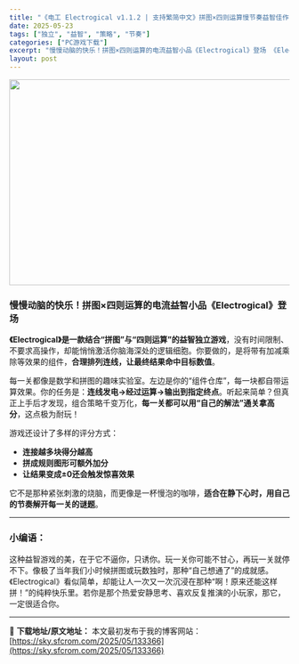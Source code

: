 ```yaml
---
title: "《电工 Electrogical v1.1.2 | 支持繁简中文》拼图×四则运算慢节奏益智佳作"
date: 2025-05-23
tags: ["独立", "益智", "策略", "节奏"]
categories: ["PC游戏下载"]
excerpt: "慢慢动脑的快乐！拼图×四则运算的电流益智小品《Electrogical》登场 《Electrogical》是一款结合“拼图”与“四则运算”的益智独立游戏，没有时间限制、不要求高操作，却能悄悄激活你脑海深处的逻辑细胞。你要做的，是将带有加减乘除等效果的组件，合理排列连线，让最终结果命中目标数值。 每一&hellip;"
layout: post
---
```


<img class="aligncenter size-full wp-image-133367" src="https://sky.sfcrom.com/wp-content/uploads/2025/05/2025052314420232.webp" alt="" width="660" height="370" />
<h3 data-start="0" data-end="46"><strong data-start="4" data-end="46">慢慢动脑的快乐！拼图×四则运算的电流益智小品《Electrogical》登场</strong></h3>
<p data-start="48" data-end="166"><strong data-start="48" data-end="89">《Electrogical》是一款结合“拼图”与“四则运算”的益智独立游戏</strong>，没有时间限制、不要求高操作，却能悄悄激活你脑海深处的逻辑细胞。你要做的，是将带有加减乘除等效果的组件，<strong data-start="141" data-end="163">合理排列连线，让最终结果命中目标数值</strong>。</p>
<p data-start="168" data-end="293">每一关都像是数学和拼图的趣味实验室。左边是你的“组件仓库”，每一块都自带运算效果。你的任务是：<strong data-start="215" data-end="236">连线发电→经过运算→输出到指定终点</strong>。听起来简单？但真正上手后才发现，组合策略千变万化，<strong data-start="262" data-end="285">每一关都可以用“自己的解法”通关拿高分</strong>，这点极为耐玩！</p>
<p data-start="295" data-end="311">游戏还设计了多样的评分方式：</p>

<ul>
 	<li data-start="314" data-end="329"><strong data-start="314" data-end="327">连接越多块得分越高</strong></li>
 	<li data-start="332" data-end="349"><strong data-start="332" data-end="347">拼成规则图形可额外加分</strong></li>
 	<li data-start="352" data-end="371"><strong data-start="352" data-end="371">让结果变成±0还会触发惊喜效果</strong></li>
</ul>
<p data-start="373" data-end="425">它不是那种紧张刺激的烧脑，而更像是一杯慢泡的咖啡，<strong data-start="398" data-end="424">适合在静下心时，用自己的节奏解开每一关的谜题</strong>。</p>


<hr data-start="427" data-end="430" />

<h3 data-start="432" data-end="444"><strong data-start="436" data-end="444">小编语：</strong></h3>
<p data-start="445" data-end="601">这种益智游戏的美，在于它不逼你，只诱你。玩一关你可能不甘心，再玩一关就停不下。像极了当年我们小时候拼图或玩数独时，那种“自己想通了”的成就感。《Electrogical》看似简单，却能让人一次又一次沉浸在那种“啊！原来还能这样拼！”的纯粹快乐里。若你是那个热爱安静思考、喜欢反复推演的小玩家，那它，一定很适合你。</p>

---
📖 **下载地址/原文地址：** 本文最初发布于我的博客网站：[https://sky.sfcrom.com/2025/05/133366](https://sky.sfcrom.com/2025/05/133366)

